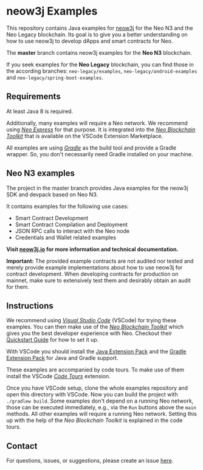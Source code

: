 # neow3j Examples

This repository contains Java examples for [neow3j](https://github.com/neow3j/neow3j) for the Neo N3 and the Neo Legacy blockchain.
Its goal is to give you a better understanding on how to use neow3j to develop dApps and smart contracts for Neo.

The **master** branch contains neow3j examples for the **Neo N3** blockchain.

If you seek examples for the **Neo Legacy** blockchain, you can find those in the according branches: `neo-legacy/examples`,
`neo-legacy/android-examples` and `neo-legacy/spring-boot-examples`.

## Requirements

At least Java 8 is required.

Additionally, many examples will require a Neo network. We
recommend using [*Neo Express*](https://github.com/neo-project/neo-express) for that purpose. It
is integrated into the [*Neo Blockchain Toolkit*](https://marketplace.visualstudio.com/items?itemName=ngd-seattle.neo-blockchain-toolkit)
that is available on the VSCode Extension Marketplace. 

All examples are using [*Gradle*](https://gradle.org/) as the build tool and provide a Gradle
wrapper. So, you don't necessarily need Gradle installed on your machine.

## Neo N3 examples

The project in the master branch provides Java examples for the neow3j SDK and devpack based on Neo N3.

It contains examples for the following use cases:

- Smart Contract Development
- Smart Contract Compilation and Deployment
- JSON RPC calls to interact with the Neo node
- Credentials and Wallet related examples

**Visit [neow3j.io](https://neow3j.io) for more information and technical documentation.**

**Important:** The provided example contracts are not audited nor tested and merely provide example implementations 
about how to use neow3j for contract development. When developing contracts for production on mainnet, make sure to 
extensively test them and desirably obtain an audit for them.

## Instructions

We recommend using [*Visual Studio Code*](https://code.visualstudio.com/) (VSCode) for trying
these examples. You can then make use of the [*Neo Blockchain
Toolkit*](https://marketplace.visualstudio.com/items?itemName=ngd-seattle.neo-blockchain-toolkit)
which gives you the best developer experience with Neo. Checkout their [Quickstart
Guide](https://github.com/neo-project/neo-blockchain-toolkit/blob/master/quickstart.md) for how
to set it up.

With VSCode you should install the [Java Extension
Pack](https://marketplace.visualstudio.com/items?itemName=vscjava.vscode-java-pack) and the
[Gradle Extension
Pack](https://marketplace.visualstudio.com/items?itemName=richardwillis.vscode-gradle-extension-pack) for Java and Gradle support.

These examples are accompanied by code tours. To make use of them install the VSCode [*Code
Tours*](https://marketplace.visualstudio.com/items?itemName=vsls-contrib.codetour) extension.

Once you have VSCode setup, clone the whole examples repository and open this directory with
VSCode. Now you can build the project with `./gradlew build`. Some examples don't depend on a
running Neo network, those can be executed immediately, e.g., via the `Run` buttons above the
`main` methods. All other examples will require a running Neo network. Setting this up with the
help of the *Neo Blockchain Toolkit* is explained in the code tours.

## Contact

For questions, issues, or suggestions, please create an issue [here](https://github.com/neow3j/neow3j-examples-java/issues).
